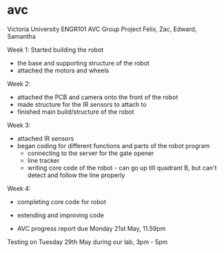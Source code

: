 # avc
Victoria University ENGR101 AVC Group Project
Felix, Zac, Edward, Samantha

Week 1:
Started building the robot 
- the base and supporting structure of the robot 
- attached the motors and wheels

Week 2:
- attached the PCB and camera onto the front of the robot 
- made structure for the IR sensors to attach to 
- finished main build/structure of the robot 

Week 3:
- attached IR sensors
- began coding for different functions and parts of the robot program
    - connecting to the server for the gate opener 
    - line tracker 
    - writing core code of the robot - can go up till quadrant B, but can't detect and follow the line properly 
    
Week 4:
 - completing core code for robot
 - extending and improving code 
 
 - AVC progress report due Monday 21st May, 11.59pm 
 
 Testing on Tuesday 29th May during our lab, 3pm - 5pm 
